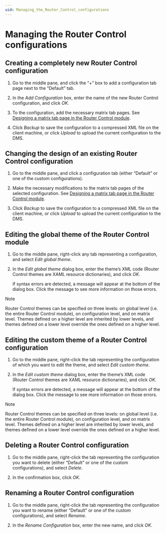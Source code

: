 ```yaml
---
uid: Managing_the_Router_Control_configurations
---
```


# Managing the Router Control configurations

## Creating a completely new Router Control configuration

1. Go to the middle pane, and click the “+” box to add a configuration tab page next to the “Default” tab.

2. In the *Add Configuration* box, enter the name of the new Router Control configuration, and click *OK*.

3. To the configuration, add the necessary matrix tab pages. See [Designing a matrix tab page in the Router Control module](xref:Designing_a_matrix_tab_page_in_the_Router_Control_module).

4. Click *Backup* to save the configuration to a compressed XML file on the client machine, or click *Upload* to upload the current configuration to the DMS.

## Changing the design of an existing Router Control configuration

1. Go to the middle pane, and click a configuration tab (either “Default” or one of the custom configurations).

2. Make the necessary modifications to the matrix tab pages of the selected configuration. See [Designing a matrix tab page in the Router Control module](xref:Designing_a_matrix_tab_page_in_the_Router_Control_module).

3. Click *Backup* to save the configuration to a compressed XML file on the client machine, or click *Upload* to upload the current configuration to the DMS.

## Editing the global theme of the Router Control module

1. Go to the middle pane, right-click any tab representing a configuration, and select *Edit global theme*.

2. In the *Edit global theme* dialog box, enter the theme’s XML code (Router Control themes are XAML resource dictionaries), and click *OK*.

    If syntax errors are detected, a message will appear at the bottom of the dialog box. Click the message to see more information on those errors.

> [!NOTE]
> Router Control themes can be specified on three levels: on global level (i.e. the entire Router Control module), on configuration level, and on matrix level. Themes defined on a higher level are inherited by lower levels, and themes defined on a lower level override the ones defined on a higher level.

## Editing the custom theme of a Router Control configuration

1. Go to the middle pane, right-click the tab representing the configuration of which you want to edit the theme, and select *Edit custom theme*.

2. In the *Edit custom theme* dialog box, enter the theme’s XML code (Router Control themes are XAML resource dictionaries), and click *OK*.

    If syntax errors are detected, a message will appear at the bottom of the dialog box. Click the message to see more information on those errors.

> [!NOTE]
> Router Control themes can be specified on three levels: on global level (i.e. the entire Router Control module), on configuration level, and on matrix level. Themes defined on a higher level are inherited by lower levels, and themes defined on a lower level override the ones defined on a higher level.

## Deleting a Router Control configuration

1. Go to the middle pane, right-click the tab representing the configuration you want to delete (either “Default” or one of the custom configurations), and select *Delete*.

2. In the confirmation box, click *OK*.

## Renaming a Router Control configuration

1. Go to the middle pane, right-click the tab representing the configuration you want to rename (either “Default” or one of the custom configurations), and select *Rename*.

2. In the *Rename Configuration* box, enter the new name, and click *OK*.
